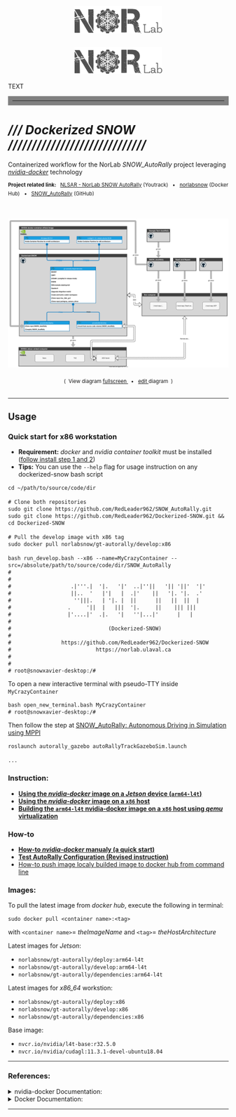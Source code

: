 <!-- 

<div align="center">
<a href="https://norlab.ulaval.ca">
<img src="visual/norlab_logo_acronym_dark.png" width="200">
</a>
<br>
</div>
-->

<br>

<img src="visual/norlab_logo_acronym_dark.png" width="200"
      alt="this is an optional description of the image to help the blind and show up in case the
          image won't load"
     style="display:block; /* override the default display setting of `inline-block` */
            float:none; /* override any prior settings of `left` or `right` */
            /* set both the left and right margins to `auto` to center the image */
            margin-left:auto;
            margin-right:auto;
            width:200; /* optionally resize the image to a screen percentage width if you want too */
            ">

<!-- 
<div>
<a href="https://norlab.ulaval.ca">
</a>
<br>
</div>

-->
<br>

<div >
<a href="https://norlab.ulaval.ca" style="text-align: center; display:block;">
<img src="visual/norlab_logo_acronym_dark.png" width="200">
</a>
<br>
</div>

<div>
TEXT<hr style="border:10px solid gray"> </hr>
</div>


# _/// Dockerized SNOW /////////////////////////////_
Containerized workflow for the NorLab _SNOW_AutoRally_ project leveraging [_nvidia-docker_](https://github.com/NVIDIA/nvidia-docker) technology

<div align="left">
<p>
<sup>
<b>Project related link: </b> &nbsp; 
<a href="https://redleader.myjetbrains.com/youtrack/dashboard?id=bce3112d-bda1-425c-8628-802a047be4d3">NLSAR - NorLab SNOW AutoRally</a>
(Youtrack) &nbsp; • &nbsp;  
<a href="https://hub.docker.com/u/norlabsnow">norlabsnow</a>
(Docker Hub) &nbsp; • &nbsp; 
<a href="https://github.com/RedLeader962/SNOW_AutoRally">SNOW_AutoRally</a>
(GitHub)
&nbsp;
</sup>
</p>
</div>
<br>
<div align="center">
<p>
<a href="https://viewer.diagrams.net/?target=blank&highlight=0000ff&edit=_blank&layers=1&nav=1&title=dockerized_snow_plan.drawio#Uhttps%3A%2F%2Fraw.githubusercontent.com%2FRedLeader962%2FDockerized-SNOW%2Fmaster%2Fdrawio%2Fdockerized_snow_plan.drawio">
<img src="drawio/dockerized_snow_plan.svg">
</a>
</p>
<sub>
(&nbsp; View diagram  
<a href="https://viewer.diagrams.net/?target=blank&highlight=0000ff&edit=_blank&layers=1&nav=1&title=dockerized_snow_plan.drawio#Uhttps%3A%2F%2Fraw.githubusercontent.com%2FRedLeader962%2FDockerized-SNOW%2Fmaster%2Fdrawio%2Fdockerized_snow_plan.drawio">
fullscreen
</a>
&nbsp; • &nbsp;
<a href="https://app.diagrams.net/?mode=github#HRedLeader962%2FDockerized-SNOW%2Fmaster%2Fdrawio%2Fdockerized_snow_plan.drawio" target="_blank" rel="noopener noreferrer">edit
</a>
diagram &nbsp;)
</sub>
</div>
<br>

---
## Usage

### Quick start for x86 workstation
- **Requirement:** _docker_ and _nvidia container toolkit_ must be installed ([follow install step 1 and 2](how_to_readme/README_x86_architecture.md))
- **Tips:** You can use the `--help` flag for usage instruction on any dockerized-snow bash script

```shell
cd ~/path/to/source/code/dir

# Clone both repositories 
sudo git clone https://github.com/RedLeader962/SNOW_AutoRally.git
sudo git clone https://github.com/RedLeader962/Dockerized-SNOW.git && cd Dockerized-SNOW

# Pull the develop image with x86 tag
sudo docker pull norlabsnow/gt-autorally/develop:x86

bash run_develop.bash --x86 --name=MyCrazyContainer --src=/absolute/path/to/source/code/dir/SNOW_AutoRally
#
#
#                   .|'''.|  '|.   '|'  ..|''||   '|| '||'  '|'
#                   ||..  '   |'|   |  .|'    ||   '|. '|.  .'
#                    ''|||.   | '|. |  ||      ||   ||  ||  |
#                  .     '||  |   |||  '|.     ||    ||| |||
#                  |'....|'  .|.   '|   ''|...|'      |   |
#
#                               (Dockerized-SNOW)
#
#                https://github.com/RedLeader962/Dockerized-SNOW
#                           https://norlab.ulaval.ca
#
#
# root@snowxavier-desktop:/#
```
To open a new interactive terminal with pseudo-TTY inside `MyCrazyContainer`
```shell 
bash open_new_terminal.bash MyCrazyContainer
# root@snowxavier-desktop:/#
```


Then follow the step at [SNOW_AutoRally: Autonomous Driving in Simulation using MPPI](https://github.com/RedLeader962/SNOW_AutoRally#autonomous-driving-in-simulation-using-mppi)
```docker
roslaunch autorally_gazebo autoRallyTrackGazeboSim.launch

...
```


### Instruction:

- [**Using the _nvidia-docker_ image on a _Jetson_ device (`arm64-l4t`)**](how_to_readme/README_Jetson_builded.md)
- [**Using the _nvidia-docker_ image on a `x86` host**](how_to_readme/README_x86_architecture.md)
- [**Building the `arm64-l4t` nvidia-docker image on a `x86` host using _qemu_ virtualization**](how_to_readme/README_cross_compiler.md)

### How-to
- [**How-to _nvidia-docker_ manualy (a quick start)**](how_to_readme/README_docker_manualy_quickstart.md)
- [**Test AutoRally Configuration (**Revised instruction**)**](https://github.com/RedLeader962/SNOW_AutoRally#test-autorally-configuration-in-gazebo-revised-instruction)
- [How-to push image localy builded image to docker hub from command line](how_to_readme/README_push_to_dockerhub.md)


### Images:
To pull the latest image from _docker hub_, execute the following in terminal: 
```shell
sudo docker pull <container name>:<tag>
```
with `<container name>`= _theImageName_ and `<tag>`= _theHostArchitecture_  

Latest images for _Jetson_: 
  - `norlabsnow/gt-autorally/deploy:arm64-l4t`
  - `norlabsnow/gt-autorally/develop:arm64-l4t`
  - `norlabsnow/gt-autorally/dependencies:arm64-l4t`

Latest images for _x86_64_ workstion: 
  - `norlabsnow/gt-autorally/deploy:x86`
  - `norlabsnow/gt-autorally/develop:x86`
  - `norlabsnow/gt-autorally/dependencies:x86`

Base image: 
  - `nvcr.io/nvidia/l4t-base:r32.5.0`
  - `nvcr.io/nvidia/cudagl:11.3.1-devel-ubuntu18.04`


---
### References:

<details>
<summary>nvidia-docker Documentation:</summary>

- [nvidia-docker: Build and run Docker containers leveraging NVIDIA GPUs](https://github.com/NVIDIA/nvidia-docker) 
  - [NVIDIA Container Runtime on _Jetson_](https://github.com/NVIDIA/nvidia-docker/wiki/NVIDIA-Container-Runtime-on-Jetson)
  - [Driver containers](https://github.com/NVIDIA/nvidia-docker/wiki/Driver-containers)
- [NVIDIA Cloud Native Technologies](https://docs.nvidia.com/datacenter/cloud-native/#)
- Base image for _jetson_:
  - https://ngc.nvidia.com/catalog/containers/nvidia:l4t-base
  - https://developer.nvidia.com/embedded/jetson-cloud-native
- Base image with _CUDA_ and _OpenGL_ support:
  - https://hub.docker.com/r/nvidia/cudagl/
  - https://github.com/NVIDIA/nvidia-docker/wiki/CUDA
  - https://ngc.nvidia.com/catalog/containers/nvidia:cudagl

</details>

<details>
<summary>Docker Documentation:</summary>

- [Use the Docker command line | Docker Documentation](https://docs.docker.com/engine/reference/commandline/cli/)
- [Dockerfile reference | Docker Documentation](https://docs.docker.com/engine/reference/builder/)

</details>

---




 

